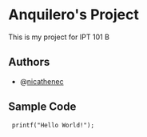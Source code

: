 # Anquilero's Project
This is my project for IPT 101 B
## Authors
- @[nicathenec](https://github.com/nicatheneca)
## Sample Code
``` printf("Hello World!");```
